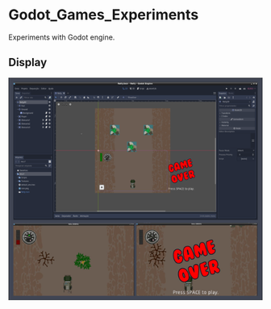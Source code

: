 # Godot_Games_Experiments

Experiments with Godot engine.

## Display

![Game](https://github.com/jpenrici/Godot_Games_Experiments/blob/main/display/display.png)
